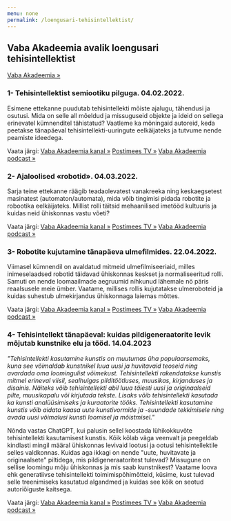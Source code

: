 ```yaml
---
menu: none
permalink: /loengusari-tehisintellektist/
---
```


## Vaba Akadeemia avalik loengusari tehisintellektist

[Vaba Akadeemia »](https://www.vabaakadeemia.ee/)

### 1- Tehisintellektist semiootiku pilguga. 04.02.2022.
Esimene ettekanne puudutab tehisintellekti mõiste ajalugu, tähendusi ja osutusi. Mida on selle all mõeldud ja missuguseid objekte ja ideid on sellega erinevatel kümnenditel tähistatud? Vaatleme ka mõningaid autoreid, keda peetakse tänapäeval tehisintellekti-uuringute eelkäijateks ja tutvume nende peamiste ideedega.

Vaata järgi: [Vaba Akadeemia kanal »](https://youtu.be/gEoEBE7qHgY) [Postimees TV »](https://teadus.postimees.ee/7443757/vaba-akadeemia-loeng-auli-viidalepp-tehisintellektist-semiootiku-pilguga) [Vaba Akadeemia podcast »](https://postimees.pleier.ee/podcast/vaba-akadeemia/127005)


### 2- Ajaloolised «robotid». 04.03.2022.
Sarja teine ettekanne räägib teadaolevatest vanakreeka ning keskaegsetest masinatest (automaton/automata), mida võib tingimisi pidada robotite ja robootika eelkäijateks. Millist rolli täitsid mehaanilised imetööd kultuuris ja kuidas neid ühiskonnas vastu võeti?

Vaata järgi: [Vaba Akadeemia kanal »](https://youtu.be/Ii0nrxOD3AM) [Postimees TV »](https://teadus.postimees.ee/7467658/auli-viidalepp-ajaloolised-robotid) [Vaba Akadeemia podcast »](https://postimees.pleier.ee/podcast/vaba-akadeemia/127008)


### 3- Robotite kujutamine tänapäeva ulmefilmides. 22.04.2022.
Viimasel kümnendil on avaldatud mitmeid ulmefilmiseeriaid, milles inimeselaadsed robotid täidavad ühiskonnas keskset ja normaliseeritud rolli. Samuti on nende loomaailmade aegruumid nihkunud lähemale nö päris reaalsusele meie ümber. Vaatame, millises rollis kujutatakse ulmeroboteid ja kuidas suhestub ulmekirjandus ühiskonnaga laiemas mõttes.

Vaata järgi: [Vaba Akadeemia kanal »](https://youtu.be/zYtZiJ1bcMI) [Postimees TV »](https://teadus.postimees.ee/7504328/vaba-akadeemia-loeng-auli-viidalepp-robotite-kujutamine-tanapaeva-ulmefilmides) [Vaba Akadeemia podcast »](https://postimees.pleier.ee/podcast/vaba-akadeemia/126639)


### 4- Tehisintellekt tänapäeval: kuidas pildigeneraatorite levik mõjutab kunstnike elu ja tööd. 14.04.2023

*"Tehisintellekti kasutamine kunstis on muutumas üha populaarsemaks, kuna see võimaldab kunstnikel luua uusi ja huvitavaid teoseid ning avardada oma loomingulist võimekust. Tehisintellekti rakendatakse kunstis mitmel erineval viisil, sealhulgas pilditöötluses, muusikas, kirjanduses ja disainis. Näiteks võib tehisintellekti abil luua täiesti uusi ja originaalseid pilte, muusikapalu või kirjutada tekste. Lisaks võib tehisintellekti kasutada ka kunsti analüüsimiseks ja kuraatorite tööks. Tehisintellekti kasutamine kunstis võib aidata kaasa uute kunstivormide ja -suundade tekkimisele ning avada uusi võimalusi kunsti loomisel ja mõistmisel."*
 
Nõnda vastas ChatGPT, kui palusin sellel koostada lühikokkuvõte tehisintellekti kasutamisest kunstis. Kõik kõlab väga veenvalt ja peegeldab kindlasti mingil määral ühiskonnas levivaid lootusi ja ootusi tehisintellektile selles valdkonnas. Kuidas aga ikkagi on nende "uute, huvitavate ja originaalsete" piltidega, mis pildigeneraatoritest tulevad? Missugune on sellise loomingu mõju ühiskonnas ja mis saab kunstnikest? Vaatame loova ehk generatiivse tehisintellekti toimimispõhimõtteid, küsime, kust tulevad selle treenimiseks kasutatud algandmed ja kuidas see kõik on seotud autoriõiguste kaitsega.

Vaata järgi: [Vaba Akadeemia kanal »](https://youtu.be/EhZi4UNd0qA) [Postimees TV »](https://tv.postimees.ee/7751600/vaba-akadeemia-auli-viidalepp-tehisintellekt-tanapaeval-kuidas-pildigeneraatorite-levik-mojutab-kunstnike-elu-ja-tood) [Vaba Akadeemia podcast »](https://postimees.pleier.ee/podcast/vaba-akadeemia/153506)

